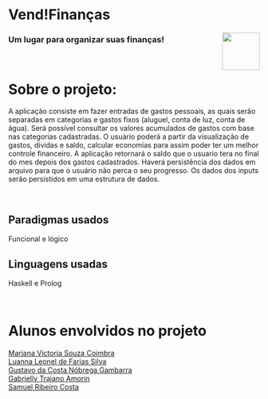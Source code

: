 <h1>Vend!Finanças</h1>
<img height="75px" width="75px" margin-right="20px" align="right" src= "https://img.icons8.com/doodle/96/000000/refund.png">
<h3>Um lugar para organizar suas finanças!</h3>

<br>
<h1>Sobre o projeto: </h1>
<p>A aplicação consiste em fazer entradas de gastos pessoais, as quais serão separadas em categorias e gastos fixos (aluguel, conta de luz, conta de água). Será possível consultar os valores acumulados de gastos com base nas categorias cadastradas. O usuário poderá a partir da visualização de gastos, dívidas e saldo, calcular economias para assim poder ter um melhor controle financeiro. A aplicação retornará o saldo que o usuario tera no final do mes depois dos gastos cadastrados. Haverá persistência dos dados em arquivo para que o usuário não perca o seu progresso. Os dados dos inputs serão persistidos em uma estrutura de dados. </p>

<br>

<h2>Paradigmas usados</h2>
<p>Funcional e lógico</p>

<h2>Linguagens usadas</h2>
<p>Haskell e Prolog</p>

<br>

<h1>Alunos envolvidos no projeto</h1>
<a href="https://github.com/marianacoimbra">Mariana Victoria Souza Coimbra</a> 
<br>
<a href="https://github.com/LuannaLeonel">Luanna Leonel de Farias Silva</a>
<br>
<a href="https://github.com/gustavogambarra">Gustavo da Costa Nóbrega Gambarra</a>
<br>
<a href="https://github.com/gabriellytrajano">Gabrielly Trajano Amorin</a>
<br>
<a href="https://github.com/samuelribeiroc">Samuel Ribeiro Costa</a>